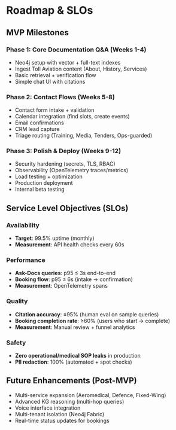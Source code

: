 # Roadmap & SLOs

## MVP Milestones

### Phase 1: Core Documentation Q&A (Weeks 1-4)
- Neo4j setup with vector + full-text indexes
- Ingest Toll Aviation content (About, History, Services)
- Basic retrieval + verification flow
- Simple chat UI with citations

### Phase 2: Contact Flows (Weeks 5-8)
- Contact form intake + validation
- Calendar integration (find slots, create events)
- Email confirmations
- CRM lead capture
- Triage routing (Training, Media, Tenders, Ops-guarded)

### Phase 3: Polish & Deploy (Weeks 9-12)
- Security hardening (secrets, TLS, RBAC)
- Observability (OpenTelemetry traces/metrics)
- Load testing + optimization
- Production deployment
- Internal beta testing

## Service Level Objectives (SLOs)

### Availability
- **Target**: 99.5% uptime (monthly)
- **Measurement**: API health checks every 60s

### Performance
- **Ask-Docs queries**: p95 ≤ 3s end-to-end
- **Booking flow**: p95 ≤ 6s (intake → confirmation)
- **Measurement**: OpenTelemetry spans

### Quality
- **Citation accuracy**: ≥95% (human eval on sample queries)
- **Booking completion rate**: ≥60% (users who start → complete)
- **Measurement**: Manual review + funnel analytics

### Safety
- **Zero operational/medical SOP leaks** in production
- **PII redaction**: 100% (automated + spot checks)

## Future Enhancements (Post-MVP)

- Multi-service expansion (Aeromedical, Defence, Fixed-Wing)
- Advanced KG reasoning (multi-hop queries)
- Voice interface integration
- Multi-tenant isolation (Neo4j Fabric)
- Real-time status updates for bookings
